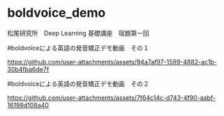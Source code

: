 # boldvoice_demo
松尾研究所　Deep Learning 基礎講座　宿題第一回

#boldvoiceによる英語の発音矯正デモ動画　その１

https://github.com/user-attachments/assets/94a7af97-1599-4882-ac1b-30b4fba6de7f


#boldvoiceによる英語の発音矯正デモ動画　その２

https://github.com/user-attachments/assets/7f64c14c-d743-4f90-aabf-16198d108a40

